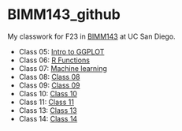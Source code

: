 # BIMM143_github
My classwork for F23 in [BIMM143](https://bioboot.github.io/bimm143_F23/) at UC San Diego. 

- Class 05: [Intro to GGPLOT](https://github.com/nicolenashed/BIMM143_github/blob/main/class05/class05.pdf) 
- Class 06: [R Functions](https://github.com/nicolenashed/BIMM143_github/blob/main/class06/class06.pdf) 
- Class 07: [Machine learning](https://github.com/nicolenashed/BIMM143_github/blob/main/class07/class07.md)   
- Class 08: [Class 08](https://github.com/nicolenashed/BIMM143_github/blob/main/class09%20mini%20project/class08.pdf)
- Class 09: [Class 09](https://github.com/nicolenashed/BIMM143_github/blob/main/class09%20mini%20project/class09Halloween.pdf)
- Class 10: [Class 10](https://github.com/nicolenashed/BIMM143_github/blob/main/class10/Class10.pdf)
- Class 11: [Class 11](https://github.com/nicolenashed/BIMM143_github/blob/main/Class11/class11.pdf)
- Class 13: [Class 13](https://github.com/nicolenashed/BIMM143_github/blob/main/class13/Class13.pdf)
- Class 14: [Class 14](https://github.com/nicolenashed/BIMM143_github/blob/main/Class14/class14.pdf)
